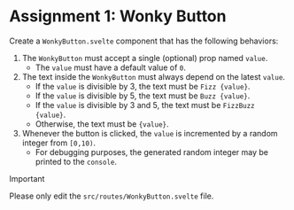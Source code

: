# Assignment 1: Wonky Button

Create a `WonkyButton.svelte` component that has the following behaviors:

1. The `WonkyButton` must accept a single (optional) prop named `value`.
    - The `value` must have a default value of `0`.
1. The text inside the `WonkyButton` must always depend on the latest `value`.
    - If the `value` is divisible by 3, the text must be `Fizz {value}`.
    - If the `value` is divisible by 5, the text must be `Buzz {value}`.
    - If the `value` is divisible by 3 and 5, the text must be `FizzBuzz {value}`.
    - Otherwise, the text must be `{value}`.
1. Whenever the button is clicked, the `value` is incremented by a random integer from `[0,10)`.
    - For debugging purposes, the generated random integer may be printed to the `console`.

> [!IMPORTANT]
> Please only edit the `src/routes/WonkyButton.svelte` file.

